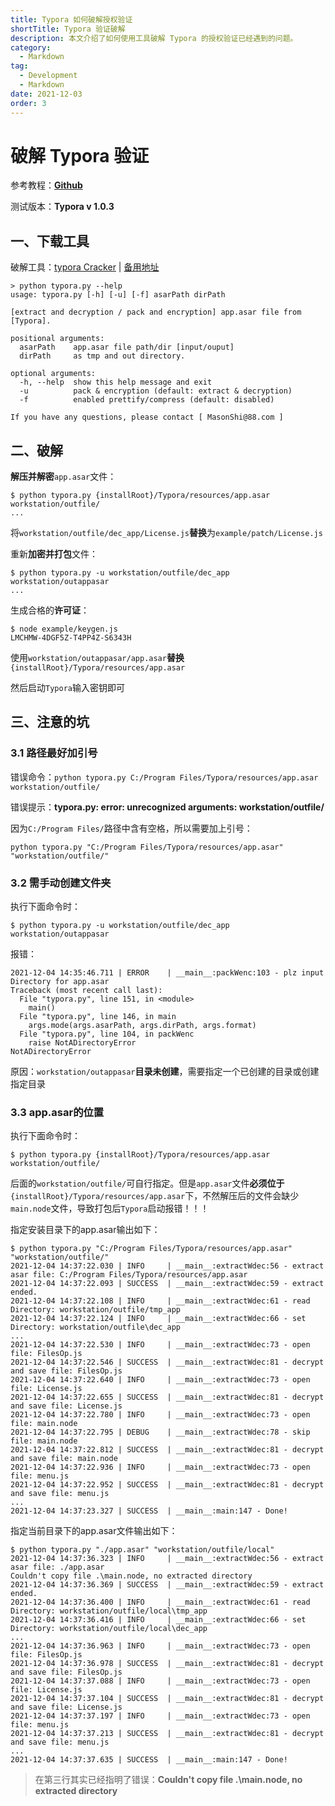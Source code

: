 ```yaml
---
title: Typora 如何破解授权验证
shortTitle: Typora 验证破解
description: 本文介绍了如何使用工具破解 Typora 的授权验证已经遇到的问题。
category:
  - Markdown
tag:
  - Development
  - Markdown
date: 2021-12-03
order: 3
---
```


# 破解 Typora 验证

参考教程：[**Github**](https://github.com/Mas0nShi/typoraCracker/blob/master/README_CN.md)

测试版本：**Typora v 1.0.3**

## 一、下载工具

破解工具：[typora Cracker](https://github.com/Mas0nShi/typoraCracker.git) | [备用地址](https://github.com/Jxpro/MD-Repo/raw/main/typoraCracker-master.zip)

```shell
> python typora.py --help
usage: typora.py [-h] [-u] [-f] asarPath dirPath

[extract and decryption / pack and encryption] app.asar file from [Typora].

positional arguments:
  asarPath    app.asar file path/dir [input/ouput]
  dirPath     as tmp and out directory.

optional arguments:
  -h, --help  show this help message and exit
  -u          pack & encryption (default: extract & decryption)
  -f          enabled prettify/compress (default: disabled)

If you have any questions, please contact [ MasonShi@88.com ]
```

## 二、破解

**解压并解密**`app.asar`文件：

```shell
$ python typora.py {installRoot}/Typora/resources/app.asar workstation/outfile/
...
```

将`workstation/outfile/dec_app/License.js`**替换**为`example/patch/License.js`

重新**加密并打包**文件：

```shell
$ python typora.py -u workstation/outfile/dec_app workstation/outappasar
...
```

生成合格的**许可证**：

```shell
$ node example/keygen.js
LMCHMW-4DGF5Z-T4PP4Z-S6343H
```

使用`workstation/outappasar/app.asar`**替换**`{installRoot}/Typora/resources/app.asar`

然后启动`Typora`输入密钥即可

## 三、注意的坑

### 3.1 路径最好加引号

错误命令：`python typora.py C:/Program Files/Typora/resources/app.asar workstation/outfile/`

错误提示：**typora.py: error: unrecognized arguments: workstation/outfile/**

因为`C:/Program Files/`路径中含有空格，所以需要加上引号：

`python typora.py "C:/Program Files/Typora/resources/app.asar" "workstation/outfile/"`

### 3.2 需手动创建文件夹

执行下面命令时：

```shell
$ python typora.py -u workstation/outfile/dec_app workstation/outappasar
```

报错：

```shell
2021-12-04 14:35:46.711 | ERROR    | __main__:packWenc:103 - plz input Directory for app.asar
Traceback (most recent call last):
  File "typora.py", line 151, in <module>
    main()
  File "typora.py", line 146, in main
    args.mode(args.asarPath, args.dirPath, args.format)
  File "typora.py", line 104, in packWenc
    raise NotADirectoryError
NotADirectoryError
```

原因：`workstation/outappasar`**目录未创建**，需要指定一个已创建的目录或创建指定目录

### 3.3 app.asar的位置

执行下面命令时：

```shell
$ python typora.py {installRoot}/Typora/resources/app.asar workstation/outfile/
```

后面的`workstation/outfile/`可自行指定。但是`app.asar`文件**必须位于**`{installRoot}/Typora/resources/app.asar`下，不然解压后的文件会缺少`main.node`文件，导致打包后`Typora`启动报错！！！

指定安装目录下的app.asar输出如下：

```shell
$ python typora.py "C:/Program Files/Typora/resources/app.asar" "workstation/outfile/"
2021-12-04 14:37:22.030 | INFO     | __main__:extractWdec:56 - extract asar file: C:/Program Files/Typora/resources/app.asar
2021-12-04 14:37:22.093 | SUCCESS  | __main__:extractWdec:59 - extract ended.
2021-12-04 14:37:22.108 | INFO     | __main__:extractWdec:61 - read Directory: workstation/outfile/tmp_app
2021-12-04 14:37:22.124 | INFO     | __main__:extractWdec:66 - set Directory: workstation/outfile\dec_app
...
2021-12-04 14:37:22.530 | INFO     | __main__:extractWdec:73 - open file: FilesOp.js
2021-12-04 14:37:22.546 | SUCCESS  | __main__:extractWdec:81 - decrypt and save file: FilesOp.js
2021-12-04 14:37:22.640 | INFO     | __main__:extractWdec:73 - open file: License.js
2021-12-04 14:37:22.655 | SUCCESS  | __main__:extractWdec:81 - decrypt and save file: License.js
2021-12-04 14:37:22.780 | INFO     | __main__:extractWdec:73 - open file: main.node
2021-12-04 14:37:22.795 | DEBUG    | __main__:extractWdec:78 - skip file: main.node
2021-12-04 14:37:22.812 | SUCCESS  | __main__:extractWdec:81 - decrypt and save file: main.node
2021-12-04 14:37:22.936 | INFO     | __main__:extractWdec:73 - open file: menu.js
2021-12-04 14:37:22.952 | SUCCESS  | __main__:extractWdec:81 - decrypt and save file: menu.js
...
2021-12-04 14:37:23.327 | SUCCESS  | __main__:main:147 - Done!
```

指定当前目录下的app.asar文件输出如下：

```shell
$ python typora.py "./app.asar" "workstation/outfile/local"
2021-12-04 14:37:36.323 | INFO     | __main__:extractWdec:56 - extract asar file: ./app.asar
Couldn't copy file .\main.node, no extracted directory
2021-12-04 14:37:36.369 | SUCCESS  | __main__:extractWdec:59 - extract ended.
2021-12-04 14:37:36.400 | INFO     | __main__:extractWdec:61 - read Directory: workstation/outfile/local\tmp_app
2021-12-04 14:37:36.416 | INFO     | __main__:extractWdec:66 - set Directory: workstation/outfile/local\dec_app
...
2021-12-04 14:37:36.963 | INFO     | __main__:extractWdec:73 - open file: FilesOp.js
2021-12-04 14:37:36.978 | SUCCESS  | __main__:extractWdec:81 - decrypt and save file: FilesOp.js
2021-12-04 14:37:37.088 | INFO     | __main__:extractWdec:73 - open file: License.js
2021-12-04 14:37:37.104 | SUCCESS  | __main__:extractWdec:81 - decrypt and save file: License.js
2021-12-04 14:37:37.197 | INFO     | __main__:extractWdec:73 - open file: menu.js
2021-12-04 14:37:37.213 | SUCCESS  | __main__:extractWdec:81 - decrypt and save file: menu.js
...
2021-12-04 14:37:37.635 | SUCCESS  | __main__:main:147 - Done!
```

>   在第三行其实已经指明了错误：**Couldn't copy file .\main.node, no extracted directory**